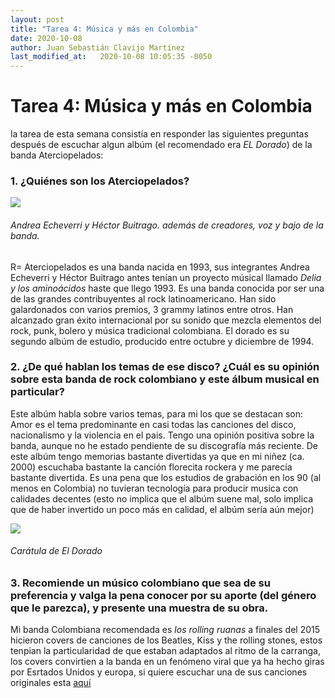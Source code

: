 ```yaml
---
layout: post
title: "Tarea 4: Música y más en Colombia"
date: 2020-10-08
author: Juan Sebastián Clavijo Martínez
last_modified_at:   2020-10-08 10:05:35 -0050
---
```

# Tarea 4: Música y más en Colombia

la tarea de esta semana consistía en responder las siguientes preguntas después de escuchar algun albúm (el recomendado era *EL Dorado*) de la banda Aterciopelados:

### 1.	¿Quiénes son los Aterciopelados?

![](https://yt3.ggpht.com/a/AATXAJxDFVbdnpQjCa10c_lPA9z_Wq7fr615HXVHeapmaA=s900-c-k-c0xffffffff-no-rj-mo)
###### Andrea Echeverri y Héctor Buitrago. además de creadores, voz y bajo de la banda.

R= Aterciopelados es una banda nacida en 1993, sus integrantes Andrea Echeverri y Héctor Buitrago antes tenían un proyecto músical llamado *Delia y los aminoácidos* haste que llego 1993. Es una banda conocida por ser una de las grandes contribuyentes al rock latinoamericano. Han sido galardonados con varios premios, 3 grammy latinos entre otros. Han alcanzado gran éxito internacional por su sonido que mezcla elementos del rock, punk, bolero y música tradicional colombiana. El dorado es su segundo albúm de estudio, producido entre octubre y diciembre de 1994. 

### 2.	¿De qué hablan los temas de ese disco? ¿Cuál es su opinión sobre esta banda de rock colombiano y este álbum musical en particular?

Este albúm habla sobre varios temas, para mi los que se destacan son: Amor es el tema predominante en casi todas las canciones del disco, nacionalismo y la violencia en el pais. Tengo una opinión positiva sobre la banda, aunque no he estado pendiente de su discografía más reciente. De este albúm tengo memorias bastante divertidas ya que en mi niñez (ca. 2000) escuchaba bastante la canción florecita rockera y me parecía bastante divertida. Es una pena que los estudios de grabación en los 90 (al menos en Colombia) no tuvieran tecnología para producir musica con calidades decentes (esto no implica que el albúm suene mal, solo implica que de haber invertido un poco más en calidad, el albúm sería aún mejor)

![](https://3.bp.blogspot.com/_9VQoDFUPOXs/SmM1q8I-aVI/AAAAAAAAADw/WBS-hEcBndU/s280/el+dorado.jpg)

###### Carátula de *El Dorado*

### 3.	Recomiende un músico colombiano que sea de su preferencia y valga la pena conocer por su aporte (del género que le parezca), y presente una muestra de su obra. 

Mi banda Colombiana recomendada es *los rolling ruanas* a finales del 2015 hicieron covers de canciones de los Beatles, Kiss y the rolling stones, estos tenpian la particularidad de que estaban adaptados al ritmo de la carranga, los covers convirtien a la banda en un fenómeno viral que ya ha hecho giras por Esrtados Unidos y europa, si quiere escuchar una de sus canciones originales esta <a href="https://www.youtube.com/watch?v=jwaNzvM2CZY">aquí</a>
